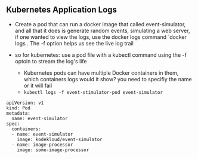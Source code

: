 ## Kubernetes Application Logs

* Create a pod that can run a docker image that called event-simulator, and all that it does is generate random events, simulating a web server, if one wanted to view the logs, use the docker logs command `docker logs <container id> .  The -f option helps us see the live log trail

* so for kubernetes: use a pod file with a kubectl command using the -f optoin to stream the log's life
    * Kubernetes pods can have multiple Docker containers in them, which containers logs would it show? you need to specifiy the name or it will fail
    * `kubectl logs -f event-stimulator-pod event-simulator`
```
apiVersion: v1
kind: Pod
metadata:
  name: event-simulator
spec:
  containers:
  - name: event-simulator
    image: kodekloud/event-simulator
  - name: image-processor
    image: some-image-processor
```

        